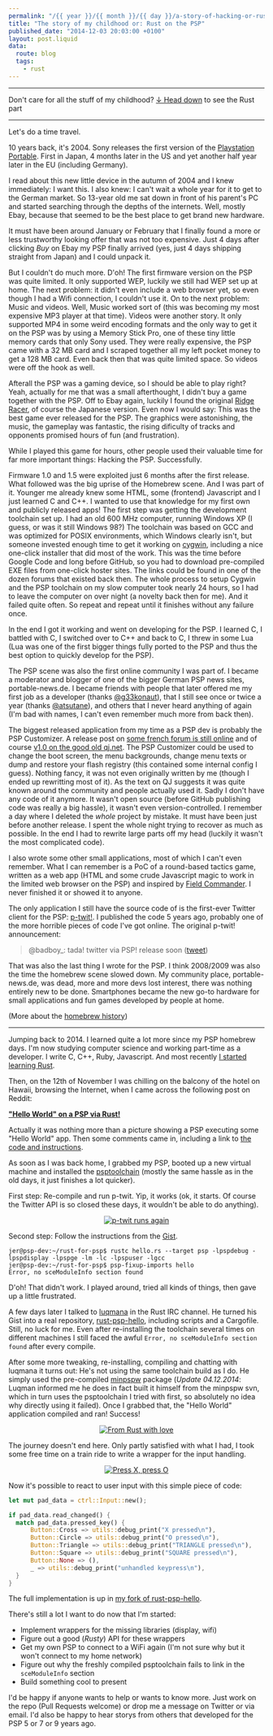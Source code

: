 ```yaml
---
permalink: "/{{ year }}/{{ month }}/{{ day }}/a-story-of-hacking-or-rust-on-the-psp"
title: "The story of my childhood or: Rust on the PSP"
published_date: "2014-12-03 20:03:00 +0100"
layout: post.liquid
data:
  route: blog
  tags:
    - rust
---
```

------

Don't care for all the stuff of my childhood? [↓ Head down](#more-rust) to see the Rust part

------

Let's do a time travel.

10 years back, it's 2004.
Sony releases the first version of the [Playstation Portable][wiki].
First in Japan, 4 months later in the US and yet another half year later in the EU (including Germany).

I read about this new little device in the autumn of 2004 and I knew immediately: I want this.
I also knew: I can't wait a whole year for it to get to the German market.
So 13-year old me sat down in front of his parent's PC and started searching through the depths of the internets.
Well, mostly Ebay, because that seemed to be the best place to get brand new hardware.

It must have been around January or February that I finally found a more or less trustworthy looking offer that was not too expensive.
Just 4 days after clicking *Buy* on Ebay my PSP finally arrived (yes, just 4 days shipping straight from Japan) and I could unpack it.

But I couldn't do much more. D'oh! The first firmware version on the PSP was quite limited.
It only supported WEP, luckily we still had WEP set up at home.
The next problem: it didn't even include a web browser yet, so even though I had a Wifi connection, I couldn't use it.
On to the next problem: Music and videos. Well, Music worked sort of (this was becoming my most expensive MP3 player at that time).
Videos were another story. It only supported MP4 in some weird encoding formats and the only way to get it on the PSP was by using a Memory Stick Pro, one of these tiny little memory cards that only Sony used. They were really expensive, the PSP came with a 32 MB card and I scraped together all my left pocket money to get a 128 MB card. Even back then that was quite limited space. So videos were off the hook as well.

Afterall the PSP was a gaming device, so I should be able to play right?
Yeah, actually for me that was a small afterthought, I didn't buy a game together with the PSP.
Off to Ebay again, luckily I found the original [Ridge Racer][ridgeracer], of course the Japanese version. Even now I would say: This was the best game ever released for the PSP. The graphics were astonishing, the music, the gameplay was fantastic, the rising dificulty of tracks and opponents promised hours of fun (and frustration).

While I played this game for hours, other people used their valuable time for far more important things: Hacking the PSP. Successfully.

Firmware 1.0 and 1.5 were exploited just 6 months after the first release.
What followed was the big uprise of the Homebrew scene. And I was part of it.
Younger me already knew some HTML, some (frontend) Javascript and I just learned C and C++.
I wanted to use that knowledge for my first own and publicly released apps!
The first step was getting the development toolchain set up.
I had an old 600 MHz computer, running Windows XP (I guess, or was it still Windows 98?)
The toolchain was based on GCC and was optimized for POSIX environments, which Windows clearly isn't,
but someone invested enough time to get it working on [cygwin][], including a nice one-click installer that did most of the work.
This was the time before Google Code and long before GitHub, so you had to download pre-compiled EXE files from one-click hoster sites.
The links could be found in one of the dozen forums that existed back then.
The whole process to setup Cygwin and the PSP toolchain on my slow computer took nearly 24 hours, so I had to leave the computer on over night (a novelty back then for me). And it failed quite often. So repeat and repeat until it finishes without any failure once.

In the end I got it working and went on developing for the PSP.
I learned C, I battled with C, I switched over to C++ and back to C, I threw in some Lua (Lua was one of the first bigger things fully ported to the PSP and thus the best option to quickly develop for the PSP).

The PSP scene was also the first online community I was part of.
I became a moderator and blogger of one of the bigger German PSP news sites, portable-news.de.
I became friends with people that later offered me my first job as a developer (thanks [@g33konaut][]),
 that I still see once or twice a year (thanks [@atsutane][]), and others that I never heard anything of again (I'm bad with names, I can't even remember much more from back then).

The biggest released application from my time as a PSP dev is probably the PSP Customizer.
A release post on [some french forum is still online][customizer0.5] and of course [v1.0 on the good old qj.net][customizer1.0].
The PSP Customizer could be used to change the boot screen, the menu backgrounds, change menu texts or dump and restore your flash registry (this contained some internal config I guess).
Nothing fancy, it was not even originally written by me (though I ended up rewritting most of it).
As the text on QJ suggests it was quite known around the community and people actually used it.
Sadly I don't have any code of it anymore.
It wasn't open source (before GitHub publishing code was really a big hassle), it wasn't even version-controlled.
I remember a day where I deleted the _whole_ project by mistake.
It must have been just before another release. I spent the whole night trying to recover as much as possible.
In the end I had to rewrite large parts off my head (luckily it wasn't the most complicated code).

I also wrote some other small applications, most of which I can't even remember.
What I can remember is a PoC of a round-based tactics game, written as a web app (HTML and some crude Javascript magic to work in the limited web browser on the PSP) and inspired by [Field Commander][]. I never finished it or showed it to anyone.

The only application I still have the source code of is the first-ever Twitter client for the PSP: [p-twit!][].
I published the code 5 years ago, probably one of the more horrible pieces of code I've got online.
The original p-twit! announcement:

> @badboy\_: tada! twitter via PSP! release soon
> ([tweet](https://twitter.com/badboy_/status/826911057))

That was also the last thing I wrote for the PSP.
I think 2008/2009 was also the time the homebrew scene slowed down.
My community place, portable-news.de, was dead, more and more devs lost interest, there was nothing entirely new to be done.
Smartphones became the new go-to hardware for small applications and fun games developed by people at home.

(More about the [homebrew history][history])

---

Jumping back to 2014.
I learned quite a lot more since my PSP homebrew days. I'm now studying computer science and working part-time as a developer. I write C, C++, Ruby, Javascript.
And most recently [I started learning Rust][first-experience].

<a id="more-rust"></a>
Then, on the 12th of November I was chilling on the balcony of the hotel on Hawaii, browsing the Internet, when I came across the following post on Reddit:

[**"Hello World" on a PSP via Rust!**][reddit-helloworld]

Actually it was nothing more than a picture showing a PSP executing some "Hello World" app.
Then some comments came in, including a link to [the code and instructions][helloworld-instructions].

As soon as I was back home, I grabbed my PSP, booted up a new virtual machine and installed the [psptoolchain][] (mostly the same hassle as in the old days, it just finishes a lot quicker).

First step: Re-compile and run p-twit. Yip, it works (ok, it starts. Of course the Twitter API is so closed these days, it wouldn't be able to do anything).

<center>

[![p-twit runs again](//tmp.fnordig.de/rust-on-psp/th-2014-11-24_11.54.27.jpg)](//tmp.fnordig.de/rust-on-psp/2014-11-24_11.54.27.jpg)

</center>

Second step: Follow the instructions from the [Gist][helloworld-instructions].

```
jer@psp-dev:~/rust-for-psp$ rustc hello.rs --target psp -lpspdebug -lpspdisplay -lpspge -lm -lc -lpspuser -lgcc
jer@psp-dev:~/rust-for-psp$ psp-fixup-imports hello
Error, no sceModuleInfo section found
```

D'oh! That didn't work.
I played around, tried all kinds of things, then gave up a little frustrated.

A few days later I talked to [luqmana][] in the Rust IRC channel.
He turned his Gist into a real repository, [rust-psp-hello][], including scripts and a Cargofile. Still, no luck for me.
Even after re-installing the toolchain several times on different machines I still faced the awful `Error, no sceModuleInfo section found` after every compile.


After some more tweaking, re-installing, compiling and chatting with luqmana it turns out: He's not using the same toolchain build as I do.
He simply used the pre-compiled [minpspw][] package
(*Update 04.12.2014*: Luqman informed me he does in fact built it himself from the minpspw svn, which in turn uses the psptoolchain I tried with first, so absolutely no idea why directly using it failed).
Once I grabbed that, the "Hello World" application compiled and ran! Success!

<center>

[![From Rust with love](//tmp.fnordig.de/rust-on-psp/th-2014-11-27_01.13.59.jpg)](//tmp.fnordig.de/rust-on-psp/2014-11-27_01.13.59.jpg)

</center>

The journey doesn't end here.
Only partly satisfied with what I had, I took some free time on a train ride to write a wrapper for the input handling.

<center>

[![Press X, press O](//tmp.fnordig.de/rust-on-psp/th-2014-11-28_12.25.50.jpg)](//tmp.fnordig.de/rust-on-psp/2014-11-28_12.25.50.jpg)

</center>

Now it's possible to react to user input with this simple piece of code:

```rust
let mut pad_data = ctrl::Input::new();

if pad_data.read_changed() {
  match pad_data.pressed_key() {
      Button::Cross => utils::debug_print("X pressed\n"),
      Button::Circle => utils::debug_print("O pressed\n"),
      Button::Triangle => utils::debug_print("TRIANGLE pressed\n"),
      Button::Square => utils::debug_print("SQUARE pressed\n"),
      Button::None => (),
      _ => utils::debug_print("unhandled keypress\n"),
  }
}
```

The full implementation is up in [my fork of rust-psp-hello][helloworld-fork].

There's still a lot I want to do now that I'm started:

* Implement wrappers for the missing libraries (display, wifi)
* Figure out a good (*Rusty*) API for these wrappers
* Get my own PSP to connect to a WiFi again (I'm not sure why but it won't connect to my home network)
* Figure out why the freshly compiled psptoolchain fails to link in the `sceModuleInfo` section
* Build something cool to present

I'd be happy if anyone wants to help or wants to know more. Just work on the repo (Pull Requests welcome) or drop me a message on Twitter or via email.
I'd also be happy to hear storys from others that developed for the PSP 5 or 7 or 9 years ago.

[wiki]: http://en.wikipedia.org/wiki/PlayStation_Portable
[luqmana]: https://github.com/luqmana/
[helloworld-fork]: https://github.com/badboy/rust-psp-hello
[ridgeracer]: http://en.wikipedia.org/wiki/Ridge_Racer_(2004_video_game)
[history]: http://en.wikibooks.org/wiki/PSP/Homebrew_History
[cygwin]: https://www.cygwin.com/
[p-twit!]: https://github.com/badboy/p-twit
[@g33konaut]: https://twitter.com/g33konaut
[@atsutane]: https://twitter.com/atsutane_
[customizer0.5]: http://www.logic-sunrise.com/forums/files/file/728-271-se-a-customizer-v05b-psp/
[customizer1.0]: http://dl.qj.net/psp/homebrew-applications/fw302-oe-customizer-v10.html
[Field Commander]: http://en.wikipedia.org/wiki/Field_Commander
[reddit-helloworld]: http://www.reddit.com/r/rust/comments/2m10id/hello_world_on_a_psp_via_rust/
[first-experience]: http://fnordig.de/2014/08/12/first-experience-with-rust/
[psptoolchain]: https://github.com/pspdev/psptoolchain
[helloworld-instructions]: https://gist.github.com/luqmana/ca2899134311f1bf919d
[minpspw]: http://sourceforge.net/projects/minpspw/
[rust-psp-hello]: https://github.com/luqmana/rust-psp-hello
